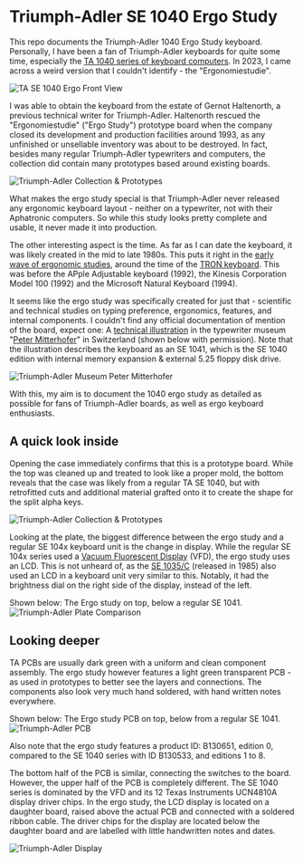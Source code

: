 # Triumph-Adler SE 1040 Ergo Study
This repo documents the Triumph-Adler 1040 Ergo Study keyboard. Personally, I have been a fan of Triumph-Adler keyboards for quite some time, especially the [TA 1040 series of keyboard computers](https://github.com/DirkSonguer/keyboard-TA-SE-1040). In 2023, I came across a weird version that I couldn't identify - the "Ergonomiestudie".

![TA SE 1040 Ergo Front View](https://github.com/DirkSonguer/keyboard-TA-SE-1040-Ergo/blob/main/images/TA-SE-1040-Ergo-front.jpg "TA SE 1040 Ergo Front View")

I was able to obtain the keyboard from the estate of Gernot Haltenorth, a previous technical writer for Triumph-Adler. Haltenorth rescued the "Ergonomiestudie" ("Ergo Study") prototype board when the company closed its development and production facilities around 1993, as any unfinished or unsellable inventory was about to be destroyed. In fact, besides many regular Triumph-Adler typewriters and computers, the collection did contain many prototypes based around existing boards.

![Triumph-Adler Collection & Prototypes](https://github.com/DirkSonguer/keyboard-TA-SE-1040-Ergo/blob/main/images/TA-SE-1040-Ergo-collection-prototypes.jpg "Triumph-Adler Collection & Prototypes")

What makes the ergo study special is that Triumph-Adler never released any ergonomic keyboard layout - neither on a typewriter, not with their Aphatronic computers. So while this study looks pretty complete and usable, it never made it into production.

The other interesting aspect is the time. As far as I can date the keyboard, it was likely created in the mid to late 1980s. This puts it right in the [early wave of ergonomic studies](http://xahlee.info/kbd/i2/split_keyboard__david_Rempel_2008_HF.pdf), around the time of the [TRON keyboard](http://xahlee.info/kbd/TRON_keyboard.html). This was before the APple Adjustable keyboard (1992), the Kinesis Corporation Model 100 (1992) and the Microsoft Natural Keyboard (1994).

It seems like the ergo study was specifically created for just that - scientific and technical studies on typing preference, ergonomics, features, and internal components. I couldn't find any official documentation of mention of the board, expect one: A [technical illustration](https://www.provinz.bz.it/katalog-kulturgueter/de/neu-erfasste-objekte.asp?kks_priref=150016971) in the typewriter museum "[Peter Mitterhofer](https://www.schreibmaschinenmuseum.com/en/)" in Switzerland (shown below with permission). Note that the illustration describes the keyboard as an SE 1041, which is the SE 1040 edition with internal memory expansion & external 5.25 floppy disk drive.

![Triumph-Adler Museum Peter Mitterhofer](https://github.com/DirkSonguer/keyboard-TA-SE-1040-Ergo/blob/main/images/TA-SE-1040-Ergo-SMM_003005_00large.jpg "Triumph-Adler Museum Peter Mitterhofer")

With this, my aim is to document the 1040 ergo study as detailed as possible for fans of Triumph-Adler boards, as well as ergo keyboard enthusiasts.

## A quick look inside
Opening the case immediately confirms that this is a prototype board. While the top was cleaned up and treated to look like a proper mold, the bottom reveals that the case was likely from a regular TA SE 1040, but with retrofitted cuts and additional material grafted onto it to create the shape for the split alpha keys.

![Triumph-Adler Collection & Prototypes](https://github.com/DirkSonguer/keyboard-TA-SE-1040-Ergo/blob/main/images/TA-SE-1040-Ergo-interior-details.jpg "Triumph-Adler Collection & Prototypes")

Looking at the plate, the biggest difference between the ergo study and a regular SE 104x keyboard unit is the change in display. While the regular SE 104x series used a [Vacuum Fluorescent Display](https://en.wikipedia.org/wiki/Vacuum_fluorescent_display) (VFD), the ergo study uses an LCD. This is not unheard of, as the [SE 1035/C](https://www.provinz.bz.it/katalog-kulturgueter/de/suche.asp?kks_priref=150008271) (released in 1985) also used an LCD in a keyboard unit very similar to this. Notably, it had the brightness dial on the right side of the display, instead of the left.

Shown below: The Ergo study on top, below a regular SE 1041.
![Triumph-Adler Plate Comparison](https://github.com/DirkSonguer/keyboard-TA-SE-1040-Ergo/blob/main/images/TA-SE-1040-Ergo-plate-comparison.jpg "Triumph-Adler Plate Comparison")

## Looking deeper
TA PCBs are usually dark green with a uniform and clean component assembly. The ergo study however features a light green transparent PCB - as used in prototypes to better see the layers and connections. The components also look very much hand soldered, with hand written notes everywhere.

Shown below: The Ergo study PCB on top, below from a regular SE 1041.
![Triumph-Adler PCB](https://github.com/DirkSonguer/keyboard-TA-SE-1040-Ergo/blob/main/images/TA-SE-1040-Ergo-pcb.jpg "Triumph-Adler PCB")

Also note that the ergo study features a product ID: B130651, edition 0, compared to the SE 1040 series with ID B130533, and editions 1 to 8.

The bottom half of the PCB is similar, connecting the switches to the board. However, the upper half of the PCB is completely different. The SE 1040 series is dominated by the VFD and its 12 Texas Instruments UCN4810A display driver chips. In the  ergo study, the LCD display is located on a daughter board, raised above the actual PCB and connected with a soldered ribbon cable. The driver chips for the display are located below the daughter board and are labelled with little handwritten notes and dates.

![Triumph-Adler Display](https://github.com/DirkSonguer/keyboard-TA-SE-1040-Ergo/blob/main/images/TA-SE-1040-Ergo-display.jpg "Triumph-Adler Display")
